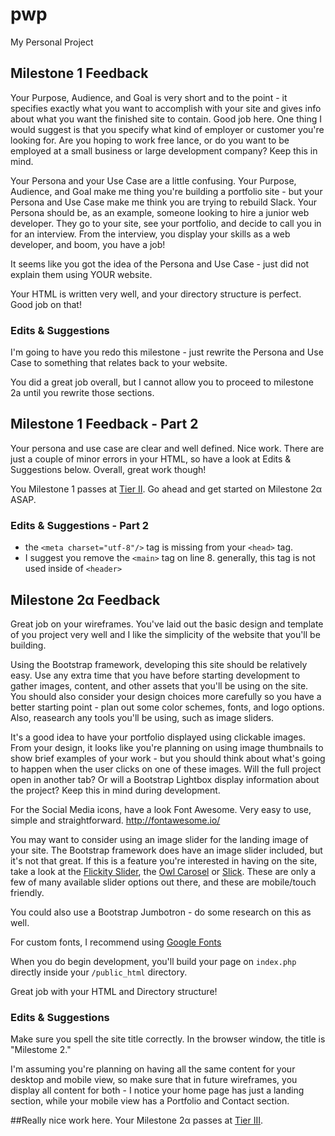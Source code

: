 # pwp
My Personal Project

## Milestone 1 Feedback
Your Purpose, Audience, and Goal is very short and to the point - it specifies exactly what you want to accomplish with your site and gives info about what you want the finished site to contain. Good job here. One thing I would suggest is that you specify what kind of employer or customer you're looking for. Are you hoping to work free lance, or do you want to be employed at a small business or large development company? Keep this in mind.

Your Persona and your Use Case are a little confusing. Your Purpose, Audience, and Goal make me thing you're building a portfolio site - but your Persona and Use Case make me think you are trying to rebuild Slack. Your Persona should be, as an example, someone looking to hire a junior web developer. They go to your site, see your portfolio, and decide to call you in for an interview. From the interview, you display your skills as a web developer, and boom, you have a job!

It seems like you got the idea of the Persona and Use Case - just did not explain them using YOUR website. 

Your HTML is written very well, and your directory structure is perfect. Good job on that!

### Edits &amp; Suggestions
I'm going to have you redo this milestone - just rewrite the Persona and Use Case to something that relates back to your website. 

You did a great job overall, but I cannot allow you to proceed to milestone 2a until you rewrite those sections.

## Milestone 1 Feedback - Part 2
Your persona and use case are clear and well defined. Nice work. There are just a couple of minor errors in your HTML, so have a look at Edits &amp; Suggestions below. Overall, great work though! 

You Milestone 1 passes at [Tier II](https://bootcamp-coders.cnm.edu/projects/personal/rubric/). Go ahead and get started on Milestone 2&alpha; ASAP.

### Edits &amp; Suggestions - Part 2
- the `<meta charset="utf-8"/>` tag is missing from your `<head>` tag.
- I suggest you remove the `<main>` tag on line 8. generally, this tag is not used inside of `<header>`





## Milestone 2&alpha; Feedback
Great job on your wireframes. You've laid out the basic design and template of you project very well and I like the simplicity of the website that you'll be building.

Using the Bootstrap framework, developing this site should be relatively easy. Use any extra time that you have before starting development to gather images, content, and other assets that you'll be using on the site. You should also consider your design choices more carefully so you have a better starting point - plan out some color schemes, fonts, and logo options. Also, reasearch any tools you'll be using, such as image sliders.

It's a good idea to have your portfolio displayed using clickable images. From your design, it looks like you're planning on using image thumbnails to show brief examples of your work - but you should think about what's going to happen when the user clicks on one of these images. Will the full project open in another tab? Or will a Bootstrap Lightbox display information about the project? Keep this in mind during development.


For the Social Media icons, have a look Font Awesome. Very easy to use, simple and straightforward.
http://fontawesome.io/

You may want to consider using an image slider for the landing image of your site. The Bootstrap framework does have an image slider included, but it's not that great. If this is a feature you're interested in having on the site, take a look at the [Flickity Slider](http://flickity.metafizzy.co/), the [Owl Carosel](http://owlcarousel2.github.io/OwlCarousel2/) or [Slick](http://kenwheeler.github.io/slick/). These are only a few of many available slider options out there, and these are mobile/touch friendly.

You could also use a Bootstrap Jumbotron - do some research on this as well.


For custom fonts, I recommend using [Google Fonts](https://fonts.google.com/)

When you do begin development, you'll build your page on `index.php` directly inside your `/public_html` directory.


Great job with your HTML and Directory structure! 



### Edits &amp; Suggestions
Make sure you spell the site title correctly. In the browser window, the title is "Milestome 2."

I'm assuming you're planning on having all the same content for your desktop and mobile view, so make sure that in future wireframes, you display all content for both - I notice your home page has just a landing section, while your mobile view has a Portfolio and Contact section. 




##Really nice work here. Your Milestone 2&alpha; passes at [Tier III](https://bootcamp-coders.cnm.edu/projects/personal/rubric/).
